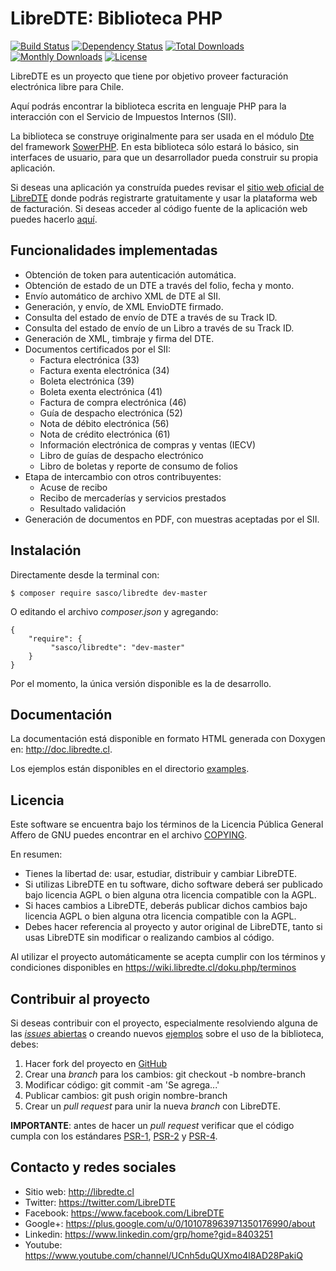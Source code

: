 LibreDTE: Biblioteca PHP
========================

[![Build Status](https://travis-ci.org/LibreDTE/libredte-lib.svg?branch=master)](https://travis-ci.org/LibreDTE/libredte-lib)
[![Dependency Status](https://www.versioneye.com/user/projects/56a98dbe7e03c7003db68c7c/badge.svg)](https://www.versioneye.com/user/projects/56a98dbe7e03c7003db68c7c)
[![Total Downloads](https://poser.pugx.org/sasco/libredte/downloads)](https://packagist.org/packages/sasco/libredte)
[![Monthly Downloads](https://poser.pugx.org/sasco/libredte/d/monthly)](https://packagist.org/packages/sasco/libredte)
[![License](https://poser.pugx.org/sasco/libredte/license)](https://packagist.org/packages/sasco/libredte)

LibreDTE es un proyecto que tiene por objetivo proveer facturación electrónica
libre para Chile.

Aquí podrás encontrar la biblioteca escrita en lenguaje PHP para la interacción
con el Servicio de Impuestos Internos (SII).

La biblioteca se construye originalmente para ser usada en el módulo
[Dte](https://github.com/LibreDTE/libredte-sowerphp) del framework
[SowerPHP](http://sowerphp.org). En esta biblioteca sólo estará lo básico, sin
interfaces de usuario, para que un desarrollador pueda construir su propia
aplicación.

Si deseas una aplicación ya construída puedes revisar el
[sitio web oficial de LibreDTE](http://libredte.cl) donde podrás registrarte
gratuitamente y usar la plataforma web de facturación. Si deseas acceder al
código fuente de la aplicación web puedes hacerlo
[aquí](https://github.com/LibreDTE/libredte-webapp).

Funcionalidades implementadas
-----------------------------

- Obtención de token para autenticación automática.
- Obtención de estado de un DTE a través del folio, fecha y monto.
- Envío automático de archivo XML de DTE al SII.
- Generación, y envío, de XML EnvioDTE firmado.
- Consulta del estado de envío de DTE a través de su Track ID.
- Consulta del estado de envío de un Libro a través de su Track ID.
- Generación de XML, timbraje y firma del DTE.
- Documentos certificados por el SII:
    - Factura electrónica (33)
    - Factura exenta electrónica (34)
    - Boleta electrónica (39)
    - Boleta exenta electrónica (41)
    - Factura de compra electrónica (46)
    - Guía de despacho electrónica (52)
    - Nota de débito electrónica (56)
    - Nota de crédito electrónica (61)
    - Información electrónica de compras y ventas (IECV)
    - Libro de guías de despacho electrónico
    - Libro de boletas y reporte de consumo de folios
- Etapa de intercambio con otros contribuyentes:
    - Acuse de recibo
    - Recibo de mercaderías y servicios prestados
    - Resultado validación
- Generación de documentos en PDF, con muestras aceptadas por el SII.

Instalación
-----------

Directamente desde la terminal con:

	$ composer require sasco/libredte dev-master

O editando el archivo *composer.json* y agregando:

	{
		"require": {
			 "sasco/libredte": "dev-master"
		}
	}

Por el momento, la única versión disponible es la de desarrollo.

Documentación
-------------

La documentación está disponible en formato HTML generada con Doxygen en:
<http://doc.libredte.cl>.

Los ejemplos están disponibles en el directorio
[examples](https://github.com/LibreDTE/libredte-lib/tree/master/examples).

Licencia
--------

Este software se encuentra bajo los términos de la Licencia Pública General
Affero de GNU puedes encontrar en el archivo
[COPYING](https://raw.githubusercontent.com/LibreDTE/libredte-lib/master/COPYING).

En resumen:

- Tienes la libertad de: usar, estudiar, distribuir y cambiar LibreDTE.
- Si utilizas LibreDTE en tu software, dicho software deberá ser publicado bajo
  licencia AGPL o bien alguna otra licencia compatible con la AGPL.
- Si haces cambios a LibreDTE, deberás publicar dichos cambios bajo licencia
  AGPL o bien alguna otra licencia compatible con la AGPL.
- Debes hacer referencia al proyecto y autor original de LibreDTE, tanto si usas
  LibreDTE sin modificar o realizando cambios al código.

Al utilizar el proyecto automáticamente se acepta cumplir con los términos y
condiciones disponibles en <https://wiki.libredte.cl/doku.php/terminos>

Contribuir al proyecto
----------------------

Si deseas contribuir con el proyecto, especialmente resolviendo alguna de las
[*issues* abiertas](https://github.com/LibreDTE/libredte-lib/issues) o creando nuevos
[ejemplos](https://github.com/LibreDTE/libredte-lib/tree/master/examples) sobre el
uso de la biblioteca, debes:

1. Hacer fork del proyecto en [GitHub](https://github.com/LibreDTE/libredte-lib)
2. Crear una *branch* para los cambios: git checkout -b nombre-branch
3. Modificar código: git commit -am 'Se agrega...'
4. Publicar cambios: git push origin nombre-branch
5. Crear un *pull request* para unir la nueva *branch* con LibreDTE.

**IMPORTANTE**: antes de hacer un *pull request* verificar que el código
cumpla con los estándares [PSR-1](http://www.php-fig.org/psr/psr-1),
[PSR-2](http://www.php-fig.org/psr/psr-2) y
[PSR-4](http://www.php-fig.org/psr/psr-4).

Contacto y redes sociales
-------------------------

- Sitio web: <http://libredte.cl>
- Twitter: <https://twitter.com/LibreDTE>
- Facebook: <https://www.facebook.com/LibreDTE>
- Google+: <https://plus.google.com/u/0/101078963971350176990/about>
- Linkedin: <https://www.linkedin.com/grp/home?gid=8403251>
- Youtube: <https://www.youtube.com/channel/UCnh5duQUXmo4l8AD28PakiQ>
